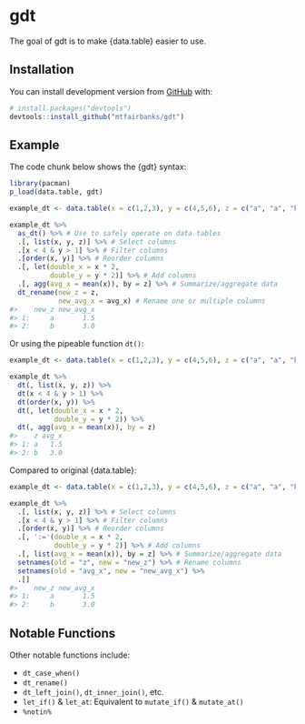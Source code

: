 
<!-- README.md is generated from README.Rmd. Please edit that file -->

# gdt

<!-- badges: start -->

<!-- badges: end -->

The goal of gdt is to make {data.table} easier to use.

## Installation

You can install development version from [GitHub](https://github.com/)
with:

``` r
# install.packages("devtools")
devtools::install_github("mtfairbanks/gdt")
```

## Example

The code chunk below shows the {gdt} syntax:

``` r
library(pacman)
p_load(data.table, gdt)

example_dt <- data.table(x = c(1,2,3), y = c(4,5,6), z = c("a", "a", "b"))

example_dt %>%
  as_dt() %>% # Use to safely operate on data.tables
  .[, list(x, y, z)] %>% # Select columns
  .[x < 4 & y > 1] %>% # Filter columns
  .[order(x, y)] %>% # Reorder columns
  .[, let(double_x = x * 2,
          double_y = y * 2)] %>% # Add columns
  .[, agg(avg_x = mean(x)), by = z] %>% # Summarize/aggregate data
  dt_rename(new_z = z,
            new_avg_x = avg_x) # Rename one or multiple columns
#>    new_z new_avg_x
#> 1:     a       1.5
#> 2:     b       3.0
```

Or using the pipeable function
`dt()`:

``` r
example_dt <- data.table(x = c(1,2,3), y = c(4,5,6), z = c("a", "a", "b"))

example_dt %>%
  dt(, list(x, y, z)) %>%
  dt(x < 4 & y > 1) %>%
  dt(order(x, y)) %>%
  dt(, let(double_x = x * 2,
           double_y = y * 2)) %>%
  dt(, agg(avg_x = mean(x)), by = z)
#>    z avg_x
#> 1: a   1.5
#> 2: b   3.0
```

Compared to original
{data.table}:

``` r
example_dt <- data.table(x = c(1,2,3), y = c(4,5,6), z = c("a", "a", "b"))

example_dt %>%
  .[, list(x, y, z)] %>% # Select columns
  .[x < 4 & y > 1] %>% # Filter columns
  .[order(x, y)] %>% # Reorder columns
  .[, ':='(double_x = x * 2,
           double_y = y * 2)] %>% # Add columns
  .[, list(avg_x = mean(x)), by = z] %>% # Summarize/aggregate data
  setnames(old = "z", new = "new_z") %>% # Rename columns
  setnames(old = "avg_x", new = "new_avg_x") %>%
  .[]
#>    new_z new_avg_x
#> 1:     a       1.5
#> 2:     b       3.0
```

## Notable Functions

Other notable functions include:

  - `dt_case_when()`
  - `dt_rename()`
  - `dt_left_join()`, `dt_inner_join()`, etc.
  - `let_if()` & `let_at`: Equivalent to `mutate_if()` & `mutate_at()`
  - `%notin%`
